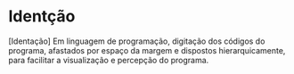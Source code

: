 # Identção

[Identação] Em linguagem de programação, digitação dos códigos do programa, afastados por espaço da margem e dispostos hierarquicamente, para facilitar a visualização e percepção do programa.
